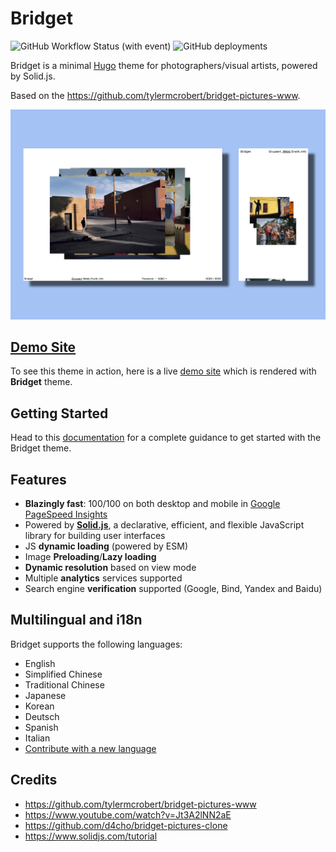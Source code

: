 # Bridget

![GitHub Workflow Status (with event)](https://img.shields.io/github/actions/workflow/status/Sped0n/bridget/build.yml?logo=github) ![GitHub deployments](https://img.shields.io/github/deployments/Sped0n/bridget/Production?logo=vercel&label=deploy)

Bridget is a minimal [Hugo](https://gohugo.io) theme for photographers/visual artists, powered by Solid.js.

Based on the https://github.com/tylermcrobert/bridget-pictures-www.

![thumbnail](images/tn.jpg)

## [Demo Site](https://bridget-demo.sped0nwen.com)

To see this theme in action, here is a live [demo site](https://bridget-demo.sped0nwen.com) which is rendered with **Bridget** theme.

## Getting Started

Head to this [documentation](https://github.com/Sped0n/bridget/blob/main/doc/getStarted.md) for a complete guidance to get started with the Bridget theme.

## Features

- **Blazingly fast**: 100/100 on both desktop and mobile in [Google PageSpeed Insights](https://developers.google.com/speed/pagespeed/insights)
- Powered by **[Solid.js](https://www.solidjs.com)**, a declarative, efficient, and flexible JavaScript library for building user interfaces
- JS **dynamic loading** (powered by ESM)
- Image **Preloading**/**Lazy loading**
- **Dynamic resolution** based on view mode
- Multiple **analytics** services supported
- Search engine **verification** supported (Google, Bind, Yandex and Baidu)

## Multilingual and i18n

Bridget supports the following languages:

- English
- Simplified Chinese
- Traditional Chinese
- Japanese
- Korean
- Deutsch
- Spanish
- Italian
- [Contribute with a new language](https://github.com/Sped0n/bridget/pulls)

## Credits

- https://github.com/tylermcrobert/bridget-pictures-www
- https://www.youtube.com/watch?v=Jt3A2lNN2aE
- https://github.com/d4cho/bridget-pictures-clone
- https://www.solidjs.com/tutorial
